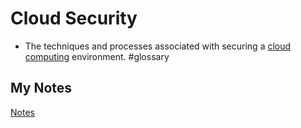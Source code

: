 # Cloud Security
- The techniques and processes associated with securing a [cloud computing](cloud-computing.md) environment. #glossary
## My Notes
[Notes](mynotes/cloud-security-notes.md)
